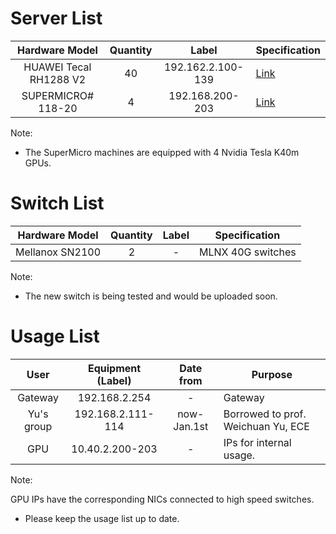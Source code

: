 # Server List

| Hardware Model | Quantity | Label | Specification |
| :-------------: | :-------------: | :-------------: | ------------- |
| HUAWEI Tecal RH1288 V2 | 40 | 192.162.2.100-139 | [Link](https://www.anylinq.com/wp-content/uploads/2014/03/Huawei-Tecal-RH1288-V2-Rack-Server-Brochure.pdf) |
| SUPERMICRO# 118-20 | 4 | 192.168.200-203 | [Link](https://www.eximpulse.com/import-product-Supermicro-port-Cochin-Air-Cargo-ACC-hscode-84715000-country-FRANCE.htm) | 

Note: 

* The SuperMicro machines are equipped with 4 Nvidia Tesla K40m GPUs.

# Switch List

| Hardware Model | Quantity | Label | Specification |
| :-------------: | :-------------: | :-------------: | ------------- |
| Mellanox SN2100 | 2 | - | MLNX 40G switches | 

Note:

* The new switch is being tested and would be uploaded soon.

# Usage List
| User | Equipment (Label) | Date from | Purpose |
| :-------------: | :-------------: | :-------------: | ------------- |
| Gateway | 192.168.2.254 | - | Gateway |
| Yu's group | 192.168.2.111-114 | now-Jan.1st |  Borrowed to prof. Weichuan Yu, ECE |
| GPU | 10.40.2.200-203 | - | IPs for internal usage. |

Note:

GPU IPs have the corresponding NICs connected to high speed switches.
* Please keep the usage list up to date.
